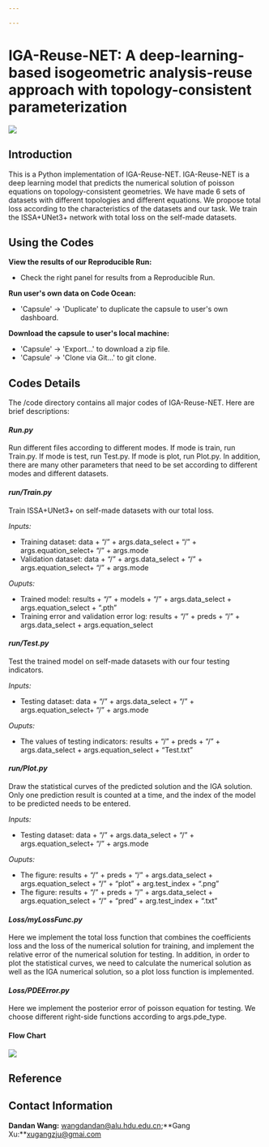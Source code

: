 ```yaml
---

---
```


# IGA-Reuse-NET: A deep-learning-based isogeometric analysis-reuse approach with topology-consistent parameterization

![](..\data\imgs\ISSA+UNet3+.png)

## Introduction

This is a Python implementation of IGA-Reuse-NET.  IGA-Reuse-NET is a deep learning model that predicts the numerical solution of poisson equations on topology-consistent geometries. We have made 6 sets of datasets with different topologies and different equations. We propose total loss according to the characteristics of the datasets and our task. We train the ISSA+UNet3+ network with total loss on the self-made datasets.

## Using the Codes

**View the results of our Reproducible Run:**

- Check the right panel for results from a Reproducible Run.

**Run user's own data on Code Ocean:**

- 'Capsule' -> 'Duplicate' to duplicate the capsule to user's own dashboard.

**Download the capsule to user's local machine:**

- 'Capsule' -> 'Export...' to download a zip file.
- 'Capsule' -> 'Clone via Git...' to git clone.

## Codes Details

The /code directory contains all major codes of IGA-Reuse-NET. Here are brief descriptions:

#### *Run.py*

Run different files according to different modes. If mode is train, run Train.py. If mode is test, run Test.py. If mode is plot, run Plot.py. In addition, there are many other parameters that need to be set according to different modes and different datasets.

#### *run/Train.py*

Train ISSA+UNet3+ on self-made datasets with our total loss.

*Inputs:*

+ Training dataset: data + “/” + args.data_select +  “/” + args.equation_select+ “/” + args.mode
+ Validation dataset: data + “/” + args.data_select +  “/” + args.equation_select+ “/” + args.mode

*Ouputs:*

+ Trained model: results + “/” + models + “/” + args.data_select + args.equation_select + “.pth”
+ Training error and validation error log: results + “/” + preds + “/” + args.data_select + args.equation_select

#### *run/Test.py*

Test the trained model on self-made datasets with our four testing indicators.

*Inputs:*

+ Testing dataset: data + “/” + args.data_select +  “/” + args.equation_select+ “/” + args.mode

*Ouputs:*

+ The values of testing indicators: results + “/” + preds + “/” + args.data_select + args.equation_select + “Test.txt”

#### *run/Plot.py*

Draw the statistical curves of the predicted solution and the IGA solution. Only one prediction result is counted at a time, and the index of the model to be predicted needs to be entered.

*Inputs:*

+ Testing dataset: data + “/” + args.data_select +  “/” + args.equation_select+ “/” + args.mode

*Ouputs:*

+ The figure: results + “/” + preds + “/” + args.data_select + args.equation_select + “/” +  “plot” + arg.test_index + “.png”
+ The figure: results + “/” + preds + “/” + args.data_select + args.equation_select + “/” +  “pred” + arg.test_index + “.txt”

#### *Loss/myLossFunc.py*

Here we implement the total loss function that combines the coefficients loss and the loss of the numerical solution for training, and implement the relative error of the numerical solution for testing. In addition, in order to plot the statistical curves, we need to calculate the numerical solution as well as the IGA numerical solution, so a plot loss function is implemented.

#### *Loss/PDEError.py*

Here we  implement the posterior error of poisson equation for testing.  We choose different right-side functions according to args.pde_type.

#### Flow Chart

![](..\data\imgs\FlowChart.png)

## Reference



## Contact Information

**Dandan Wang:** wangdandan@alu.hdu.edu.cn;**Gang Xu:**xugangzju@gmai.com